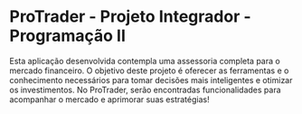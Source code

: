 # ProTrader - Projeto Integrador - Programação II

Esta aplicação desenvolvida contempla uma assessoria completa para o mercado financeiro. O objetivo deste projeto é oferecer as ferramentas e o conhecimento necessários para tomar decisões mais inteligentes e otimizar os investimentos. No ProTrader, serão encontradas funcionalidades para acompanhar o mercado e aprimorar suas estratégias!
